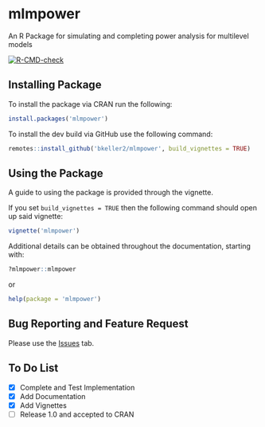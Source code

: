 # mlmpower
An R Package for simulating and completing  power analysis for multilevel models

[![R-CMD-check](https://github.com/bkeller2/mlmpower/actions/workflows/check-standard.yaml/badge.svg)](https://github.com/bkeller2/mlmpower/actions/workflows/check-standard.yaml)

## Installing Package

To install the package via CRAN run the following:
```r
install.packages('mlmpower')
```

To install the dev build via GitHub use the following command:

```r
remotes::install_github('bkeller2/mlmpower', build_vignettes = TRUE)
```

## Using the Package

A guide to using the package is provided through the vignette.

If you set `build_vignettes = TRUE` then the following command should open up said vignette:
```r
vignette('mlmpower')
```

Additional details can be obtained throughout the documentation, starting with:
```r
?mlmpower::mlmpower
```
or

```r
help(package = 'mlmpower')
```

## Bug Reporting and Feature Request
Please use the [Issues](https://github.com/bkeller2/mlmpower/issues) tab.

## To Do List
- [x] Complete and Test Implementation
- [x] Add Documentation
- [x] Add Vignettes
- [ ] Release 1.0 and accepted to CRAN
